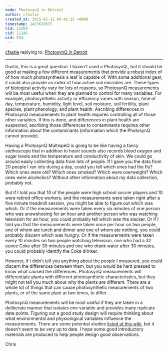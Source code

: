 ```yaml
---
node: PhotosynQ in Detroit 
author: cfastie
created_at: 2015-02-11 04:41:15 +0000
timestamp: 1423629675
nid: 11569
cid: 11148
uid: 554
---
```




[cfastie](../profile/cfastie) replying to: [PhotosynQ in Detroit ](../notes/DustinBlock/02-09-2015/photosynq-in-detroit)

----
Dustin, this is a great question. I haven't used a PhotosynQ , but it should be good at making a few different measurements that provide a robust index of of how much photosynthesis a leaf is capable of. With some additional gear, it could also provide an index of how active soil microbes are. These types of biological activity vary for lots of reasons, so PhotosynQ measurements will be most useful when they are planned to control for many variables. For example, photosynthetic activity or efficiency varies with season, time of day, temperature, humidity, light level, soil moisture, soil fertility, plant species, plant phenology, and plant health. Ascribing differences in PhotosynQ measurements to plant health requires controlling all of those other variables. If this is done, and differences in plant health are suspected, ascribing those differences to contaminants requires other information about the contaminants (information which the PhotosynQ cannot provide). 

Having a PhotosynQ MultispeQ is going to be like having a fancy stethoscope that in addition to heart sounds also records blood oxygen and sugar levels and the temperature and conductivity of skin. We could go around easily collecting data from lots of people. If I gave you the data from 20 people I ran into during a day, could you tell which ones had the flu? Which ones were old? Which ones smoked? Which were overweight? Which ones were alcoholics?  Without other information about my data collection, probably not. 

But if I told you that 10 of the people were high school soccer players and 10 were retired office workers, and the measurements were taken right after a five minute treadmill session, you might be able to figure out which was which.  Or if the measurements were taken every six minutes of one person who was snowshoeing for an hour and another person who was watching television for an hour, you could probably tell which was the slacker. Or if I told you that the measurements were taken once per hour on two people, one of whom ate lunch and dinner and one of whom ate nothing, you could probably discern which was hungry. Or if the measurements were taken every 10 minutes on two people watching television, one who had a 32 ounce Coke after 30 minutes and one who drank water after 30 minutes, you could probably identify the Coke drinker.

However, if I didn't tell you anything about the people I measured, you could discern the differences between them, but you would be hard pressed to know what caused the differences. PhotosynQ measurements will differentiate plants with different photosynthetic characteristics, but they might not tell you much about why the plants are different. There are a whole lot of things that can cause photosynthetic measurements of two plants, or of the same plant at two times, to differ.

PhotosynQ measurements will be most useful if they are taken in a deliberate manner that isolates one variable and provides many replicate data points. Figuring out a good study design will require thinking about what environmental and physiological variables influence the measurements. There are some potential studies [listed at this wiki](https://opendesignengine.net/projects/photosynq/wiki), but it doesn't seem to be very up to date. I hope some good introductory materials are produced to help people design good observations.

Chris